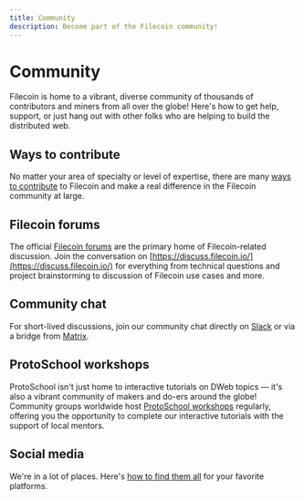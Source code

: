 ```yaml
---
title: Community
description: Become part of the Filecoin community!
---
```


# Community

Filecoin is home to a vibrant, diverse community of thousands of contributors and miners from all over the globe! Here's how to get help, support, or just hang out with other folks who are helping to build the distributed web.

## Ways to contribute

No matter your area of specialty or level of expertise, there are many [ways to contribute](./contribute/ways-to-contribute.md) to Filecoin and make a real difference in the Filecoin community at large.

## Filecoin forums

The official [Filecoin forums](https://discuss.filecoin.io/) are the primary home of Filecoin-related discussion. Join the conversation on [https://discuss.filecoin.io/](https://discuss.filecoin.io/) for everything from technical questions and project brainstorming to discussion of Filecoin use cases and more.

## Community chat

For short-lived discussions, join our community chat directly on [Slack](https://filecoin.io/slack) or via a bridge from [Matrix](https://riot.im/app/#/group/+filecoin:matrix.org).

## ProtoSchool workshops

ProtoSchool isn't just home to interactive tutorials on DWeb topics — it's also a vibrant community of makers and do-ers around the globe! Community groups worldwide host [ProtoSchool workshops](https://proto.school/#/events) regularly, offering you the opportunity to complete our interactive tutorials with the support of local mentors.

## Social media

We're in a lot of places. Here's [how to find them all](social-media/social-media.md) for your favorite platforms.
